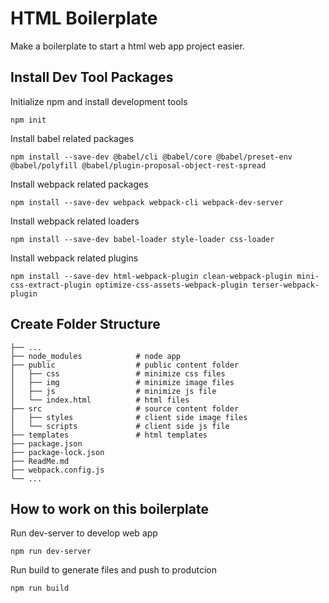 # HTML Boilerplate 

Make a boilerplate to start a html web app project easier.

## Install Dev Tool Packages

Initialize npm and install development tools
```
npm init
```

Install babel related packages
```
npm install --save-dev @babel/cli @babel/core @babel/preset-env @babel/polyfill @babel/plugin-proposal-object-rest-spread
```

Install webpack related packages
```
npm install --save-dev webpack webpack-cli webpack-dev-server
```

Install webpack related loaders
```
npm install --save-dev babel-loader style-loader css-loader
```

Install webpack related plugins
```
npm install --save-dev html-webpack-plugin clean-webpack-plugin mini-css-extract-plugin optimize-css-assets-webpack-plugin terser-webpack-plugin
```

## Create Folder Structure
```
├── ...
├── node_modules            # node app
├── public                  # public content folder
│   ├── css                 # minimize css files
│   ├── img                 # minimize image files
│   ├── js                  # minimize js file
│   └── index.html          # html files
├── src                     # source content folder
│   ├── styles              # client side image files
│   └── scripts             # client side js file
├── templates               # html templates
├── package.json            
├── package-lock.json
├── ReadMe.md          
├── webpack.config.js       
└── ...
```

## How to work on this boilerplate

Run dev-server to develop web app
```
npm run dev-server 
```

Run build to generate files and push to produtcion
```
npm run build
```